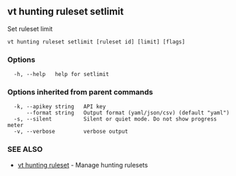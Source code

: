 ## vt hunting ruleset setlimit

Set ruleset limit

```
vt hunting ruleset setlimit [ruleset id] [limit] [flags]
```

### Options

```
  -h, --help   help for setlimit
```

### Options inherited from parent commands

```
  -k, --apikey string   API key
      --format string   Output format (yaml/json/csv) (default "yaml")
  -s, --silent          Silent or quiet mode. Do not show progress meter
  -v, --verbose         verbose output
```

### SEE ALSO

* [vt hunting ruleset](vt_hunting_ruleset.md)	 - Manage hunting rulesets

